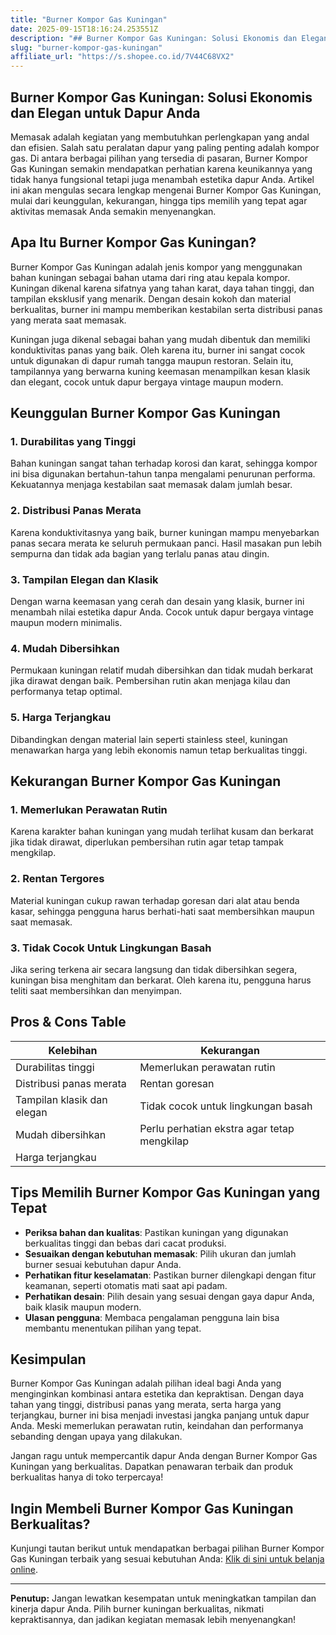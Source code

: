 ```yaml
---
title: "Burner Kompor Gas Kuningan"
date: 2025-09-15T18:16:24.253551Z
description: "## Burner Kompor Gas Kuningan: Solusi Ekonomis dan Elegan untuk Dapur Anda..."
slug: "burner-kompor-gas-kuningan"
affiliate_url: "https://s.shopee.co.id/7V44C68VX2"
---
```

## Burner Kompor Gas Kuningan: Solusi Ekonomis dan Elegan untuk Dapur Anda

Memasak adalah kegiatan yang membutuhkan perlengkapan yang andal dan efisien. Salah satu peralatan dapur yang paling penting adalah kompor gas. Di antara berbagai pilihan yang tersedia di pasaran, Burner Kompor Gas Kuningan semakin mendapatkan perhatian karena keunikannya yang tidak hanya fungsional tetapi juga menambah estetika dapur Anda. Artikel ini akan mengulas secara lengkap mengenai Burner Kompor Gas Kuningan, mulai dari keunggulan, kekurangan, hingga tips memilih yang tepat agar aktivitas memasak Anda semakin menyenangkan.

## Apa Itu Burner Kompor Gas Kuningan?

Burner Kompor Gas Kuningan adalah jenis kompor yang menggunakan bahan kuningan sebagai bahan utama dari ring atau kepala kompor. Kuningan dikenal karena sifatnya yang tahan karat, daya tahan tinggi, dan tampilan eksklusif yang menarik. Dengan desain kokoh dan material berkualitas, burner ini mampu memberikan kestabilan serta distribusi panas yang merata saat memasak.

Kuningan juga dikenal sebagai bahan yang mudah dibentuk dan memiliki konduktivitas panas yang baik. Oleh karena itu, burner ini sangat cocok untuk digunakan di dapur rumah tangga maupun restoran. Selain itu, tampilannya yang berwarna kuning keemasan menampilkan kesan klasik dan elegant, cocok untuk dapur bergaya vintage maupun modern.

## Keunggulan Burner Kompor Gas Kuningan

### 1. Durabilitas yang Tinggi

Bahan kuningan sangat tahan terhadap korosi dan karat, sehingga kompor ini bisa digunakan bertahun-tahun tanpa mengalami penurunan performa. Kekuatannya menjaga kestabilan saat memasak dalam jumlah besar.

### 2. Distribusi Panas Merata

Karena konduktivitasnya yang baik, burner kuningan mampu menyebarkan panas secara merata ke seluruh permukaan panci. Hasil masakan pun lebih sempurna dan tidak ada bagian yang terlalu panas atau dingin.

### 3. Tampilan Elegan dan Klasik

Dengan warna keemasan yang cerah dan desain yang klasik, burner ini menambah nilai estetika dapur Anda. Cocok untuk dapur bergaya vintage maupun modern minimalis.

### 4. Mudah Dibersihkan

Permukaan kuningan relatif mudah dibersihkan dan tidak mudah berkarat jika dirawat dengan baik. Pembersihan rutin akan menjaga kilau dan performanya tetap optimal.

### 5. Harga Terjangkau

Dibandingkan dengan material lain seperti stainless steel, kuningan menawarkan harga yang lebih ekonomis namun tetap berkualitas tinggi.

## Kekurangan Burner Kompor Gas Kuningan

### 1. Memerlukan Perawatan Rutin

Karena karakter bahan kuningan yang mudah terlihat kusam dan berkarat jika tidak dirawat, diperlukan pembersihan rutin agar tetap tampak mengkilap.

### 2. Rentan Tergores

Material kuningan cukup rawan terhadap goresan dari alat atau benda kasar, sehingga pengguna harus berhati-hati saat membersihkan maupun saat memasak.

### 3. Tidak Cocok Untuk Lingkungan Basah

Jika sering terkena air secara langsung dan tidak dibersihkan segera, kuningan bisa menghitam dan berkarat. Oleh karena itu, pengguna harus teliti saat membersihkan dan menyimpan.

## Pros & Cons Table

| Kelebihan                                  | Kekurangan                                          |
|--------------------------------------------|-----------------------------------------------------|
| Durabilitas tinggi                        | Memerlukan perawatan rutin                        |
| Distribusi panas merata                    | Rentan goresan                                    |
| Tampilan klasik dan elegan                | Tidak cocok untuk lingkungan basah               |
| Mudah dibersihkan                         | Perlu perhatian ekstra agar tetap mengkilap      |
| Harga terjangkau                          |                                                  |

## Tips Memilih Burner Kompor Gas Kuningan yang Tepat

- **Periksa bahan dan kualitas**: Pastikan kuningan yang digunakan berkualitas tinggi dan bebas dari cacat produksi.
- **Sesuaikan dengan kebutuhan memasak**: Pilih ukuran dan jumlah burner sesuai kebutuhan dapur Anda.
- **Perhatikan fitur keselamatan**: Pastikan burner dilengkapi dengan fitur keamanan, seperti otomatis mati saat api padam.
- **Perhatikan desain**: Pilih desain yang sesuai dengan gaya dapur Anda, baik klasik maupun modern.
- **Ulasan pengguna**: Membaca pengalaman pengguna lain bisa membantu menentukan pilihan yang tepat.

## Kesimpulan

Burner Kompor Gas Kuningan adalah pilihan ideal bagi Anda yang menginginkan kombinasi antara estetika dan kepraktisan. Dengan daya tahan yang tinggi, distribusi panas yang merata, serta harga yang terjangkau, burner ini bisa menjadi investasi jangka panjang untuk dapur Anda. Meski memerlukan perawatan rutin, keindahan dan performanya sebanding dengan upaya yang dilakukan.

Jangan ragu untuk mempercantik dapur Anda dengan Burner Kompor Gas Kuningan yang berkualitas. Dapatkan penawaran terbaik dan produk berkualitas hanya di toko terpercaya!

## Ingin Membeli Burner Kompor Gas Kuningan Berkualitas? 

Kunjungi tautan berikut untuk mendapatkan berbagai pilihan Burner Kompor Gas Kuningan terbaik yang sesuai kebutuhan Anda: [Klik di sini untuk belanja online](https://s.shopee.co.id/7V44C68VX2).

---

**Penutup:** Jangan lewatkan kesempatan untuk meningkatkan tampilan dan kinerja dapur Anda. Pilih burner kuningan berkualitas, nikmati kepraktisannya, dan jadikan kegiatan memasak lebih menyenangkan!